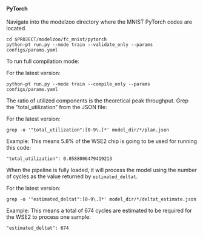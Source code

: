 

#### PyTorch
Navigate into the modelzoo directory where the MNIST PyTorch codes are located.
```
cd $PROJECT/modelzoo/fc_mnist/pytorch
python-pt run.py --mode train --validate_only --params configs/params.yaml
```

To run full compilation mode:

For the latest version:
```
python-pt run.py --mode train --compile_only --params configs/params.yaml
```
The ratio of utilized components is the theoretical peak throughput. Grep the “total_utilization” from the JSON file:

For the latest version:
```
grep -o '"total_utilization":[0-9\.]*' model_dir/*/plan.json
```

Example: This means 5.8% of the WSE2 chip is going to be used for running this code:
```
"total_utilization": 0.0588006479419213
```

When the pipeline is fully loaded, it will process the model using the number of cycles as the value returned by `estimated_deltat`.

For the latest version:
```
grep -o '"estimated_deltat":[0-9\.]*' model_dir/*/deltat_estimate.json
```

Example: This means a total of 674 cycles are estimated to be required for the WSE2 to process one sample:
```
"estimated_deltat": 674
```


